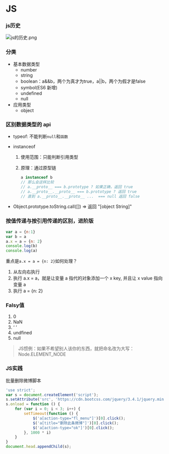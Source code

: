 # JS

### js历史

![js的历史.png](https://i.loli.net/2019/10/10/MBYG9uXqyQWPi1T.png)

### 分类

- 基本数据类型
  - number
  - string
  - boolean：a&&b，两个为真才为true，a||b，两个为假才是false
  - symbol(ES6 新增)
  - undefined
  - null
- 应用类型
  - object

### 区别数据类型的 api

- typeof: 不能判断`null`和`函数`

- instanceof

  1. 使用范围：只能判断引用类型

  2. 原理：通过原型链

     ```javascript
     a instanceof b
     // 那么会这样比较
     // a.__proto__ === b.prototype ? 如果正确，返回 true
     // a.__proto__.__proto__ === b.prototype ? 返回 true
     // 直到 a.__proto__.__proto__ ...  === null 返回 false
     ```

- Object.prototype.toString.call([]) => 返回 "[object String]"

### 按值传递与按引用传递的区别，进阶版

```javascript
var a = {n:1}
var b = a
a.x = a = {n: 2}
console.log(b)
console.log(a)
```

重点是`a.x = a = {n: 2}`如何处理？

1. 从左向右执行
2. 执行 a.x = a，就是让变量 a 指代的对象添加一个 x key, 并且让 x value 指向变量 a
3. 执行 a = {n: 2}

### Falsy值

1. 0
2. NaN
3. ‘ ’
4. undfined
5. null

> JS惯例：如果不希望别人该你的东西，就把命名改为大写：Node.ELEMENT_NODE

### JS实践

批量删除微博脚本

```js
'use strict';
var s = document.createElement('script');
s.setAttribute('src', 'https://cdn.bootcss.com/jquery/3.4.1/jquery.min.js')
s.onload = function () {
    for (var i = 0; i < 3; i++) {
        setTimeout(function () {
            $('a[action-type="fl_menu"]')[0].click();
            $('a[title="删除此条微博"]')[0].click();
            $('a[action-type="ok"]')[0].click();
        }, 1000 * i)
    }
}
document.head.appendChild(s);
```

